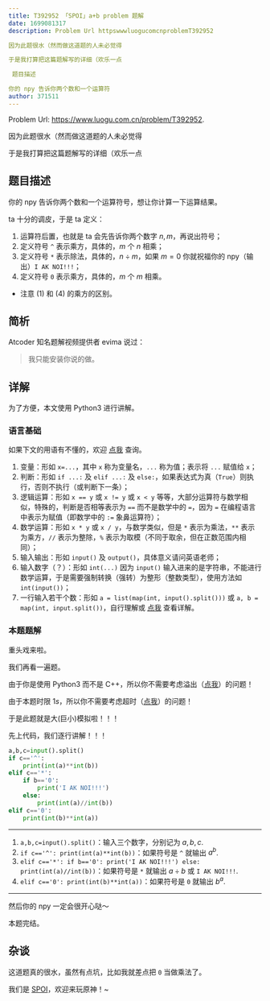 ```yaml
---
title: T392952 「SPOI」a+b problem 题解
date: 1699081317
description: Problem Url httpswwwluogucomcnproblemT392952

因为此题很水（然而做这道题的人未必觉得

于是我打算把这篇题解写的详细（欢乐一点

 题目描述

你的 npy 告诉你两个数和一个运算符
author: 371511
---
```


Problem Url: <https://www.luogu.com.cn/problem/T392952>.

因为此题很水（然而做这道题的人未必觉得

于是我打算把这篇题解写的详细（欢乐一点

## 题目描述

你的 npy 告诉你两个数和一个运算符号，想让你计算一下运算结果。

ta 十分的调皮，于是 ta 定义：

1. 运算符后置，也就是 ta 会先告诉你两个数字 $n,m$，再说出符号；
2. 定义符号 `^` 表示乘方，具体的，$m$ 个 $n$ 相乘； 
3. 定义符号 `*` 表示除法，具体的，$n\div m$，如果 $m=0$ 你就祝福你的 npy（输出）`I AK NOI!!!`；
4. 定义符号 `0` 表示乘方，具体的，$m$ 个 $m$ 相乘。
- 注意 $(1)$ 和 $(4)$ 的乘方的区别。

## 简析

Atcoder 知名题解视频提供者 evima 说过：

> 我只能安装你说的做。

## 详解

为了方便，本文使用 Python3 进行讲解。

### 语言基础

如果下文的用语有不懂的，欢迎 [点我](//www.baidu.com) 查询。

1. 变量：形如 `x=...`，其中 `x` 称为变量名，`...` 称为值；表示将 `...` 赋值给 `x`；
2. 判断：形如 `if ...:` 及 `elif ...:` 及 `else:`，如果表达式为真（`True`）则执行，否则不执行（或判断下一条）；
3. 逻辑运算：形如 `x == y` 或 `x != y` 或 `x < y` 等等，大部分运算符与数学相似，特殊的，判断是否相等表示为 `==` 而不是数学中的 `=`，因为 `=` 在编程语言中表示为赋值（即数学中的 `:=` 象鼻运算符）；
4. 数学运算：形如 `x * y` 或 `x / y`，与数学类似，但是 `*` 表示为乘法，`**` 表示为乘方，`//` 表示为整除，`%` 表示为取模（不同于取余，但在正数范围内相同）；
5. 输入输出：形如 `input()` 及 `output()`，具体意义请问英语老师；
6. 输入数字（？）：形如 `int(...)` 因为 `input()` 输入进来的是字符串，不能进行数学运算，于是需要强制转换（强转）为整形（整数类型），使用方法如 `int(input())`；
7. 一行输入若干个数：形如 `a = list(map(int, input().split()))` 或 `a, b = map(int, input.split())`，自行理解或 [点我](//www.baidu.com) 查看详解。

### 本题题解

重头戏来啦。

我们再看一遍题。

由于你是使用 Python3 而不是 C++，所以你不需要考虑溢出（[点我](//www.baidu.com)）的问题！

由于本题时限 $1\mathit{s}$，所以你不需要考虑超时（[点我](//www.baidu.com)）的问题！

于是此题就是大(巨小)模拟啦！！！

先上代码，我们逐行讲解！！！

```python
a,b,c=input().split()
if c=='^':
    print(int(a)**int(b))
elif c=='*':
    if b=='0':
        print('I AK NOI!!!')
    else:
        print(int(a)//int(b))
elif c=='0':
    print(int(b)**int(a))
```

---

1. `a,b,c=input().split()`：输入三个数字，分别记为 $a,b,c$.
2. `if c=='^': print(int(a)**int(b))`：如果符号是 `^` 就输出 $a^b$.
3. `elif c=='*': if b=='0': print('I AK NOI!!!') else: print(int(a)//int(b))`：如果符号是 `*` 就输出 $a \div b$ 或 `I AK NOI!!!`.
4. `elif c=='0': print(int(b)**int(a))`：如果符号是 `0` 就输出 $b^a$.

---

然后你的 npy 一定会很开心哒～

本题完结。

## 杂谈

这道题真的很水，虽然有点坑，比如我就差点把 `0` 当做乘法了。

我们是 [SPOI](https://www.luogu.com.cn/team/69251)，欢迎来玩原神！~
